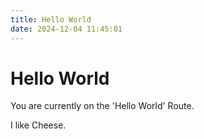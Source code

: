 ```yaml
---
title: Hello World
date: 2024-12-04 11:45:01
---
```


# Hello World

You are currently on the 'Hello World' Route.

I like Cheese.
